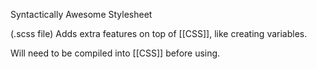 Syntactically Awesome Stylesheet

(.scss file) Adds extra features on top of [[CSS]], like creating variables.

Will need to be compiled into [[CSS]] before using.